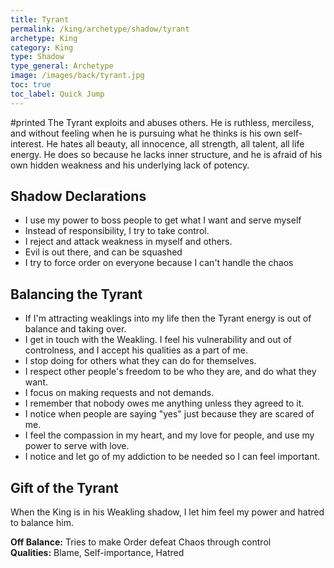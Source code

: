 ```yaml
---
title: Tyrant
permalink: /king/archetype/shadow/tyrant
archetype: King
category: King
type: Shadow
type_general: Archetype
image: /images/back/tyrant.jpg
toc: true
toc_label: Quick Jump
---
```

#printed The Tyrant exploits and abuses others. He is ruthless, merciless, and without feeling when he is pursuing what he thinks is his own self-interest. He hates all beauty, all innocence, all strength, all talent, all life energy. He does so because he lacks inner structure, and he is afraid of his own hidden weakness and his underlying lack of potency.  
  
  
## Shadow Declarations  
- I use my power to boss people to get what I want and serve myself  
- Instead of responsibility, I try to take control.  
- I reject and attack weakness in myself and others.  
- Evil is out there, and can be squashed  
- I try to force order on everyone because I can't handle the chaos  
  
## Balancing the Tyrant  
- If I'm attracting weaklings into my life then the Tyrant energy is out of balance and taking over.  
- I get in touch with the Weakling. I feel his vulnerability and out of controlness, and I accept his qualities as a part of me.   
- I stop doing for others what they can do for themselves.   
- I respect other people's freedom to be who they are, and do what they want.  
- I focus on making requests and not demands.   
- I remember that nobody owes me anything unless they agreed to it.   
- I notice when people are saying "yes" just because they are scared of me.  
- I feel the compassion in my heart, and my love for people, and use my power to serve with love.   
- I notice and let go of my addiction to be needed so I can feel important.  
  
## Gift of the Tyrant  
When the King is in his Weakling shadow, I let him feel my power and hatred to balance him.   
  
**Off Balance:** Tries to make Order defeat Chaos through control  
**Qualities:** Blame, Self-importance, Hatred

